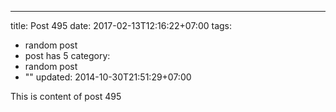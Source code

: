 ---
title: Post 495
date: 2017-02-13T12:16:22+07:00
tags:
  - random post
  - post has 5
category:
  - random post
  - ""
updated: 2014-10-30T21:51:29+07:00

This is content of post 495